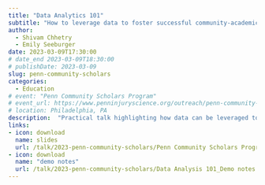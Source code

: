 ```yaml
---
title: "Data Analytics 101"
subtitle: "How to leverage data to foster successful community-academic partnerships"
author: 
  - Shivam Chhetry
  - Emily Seeburger
date: 2023-03-09T17:30:00
# date_end 2023-03-09T18:30:00
# publishDate: 2023-03-09
slug: penn-community-scholars
categories:
  - Education
# event: "Penn Community Scholars Program"
# event_url: https://www.penninjuryscience.org/outreach/penn-community-scholars-program/
# location: Philadelphia, PA
description:  "Practical talk highlighting how data can be leveraged to support community-academic partnerships"
links:
- icon: download
  name: slides
  url: /talk/2023-penn-community-scholars/Penn Community Scholars Program_final.pptx
- icon: download
  name: "demo notes"
  url: /talk/2023-penn-community-scholars/Data Analysis 101_Demo notes.docx
---
```


